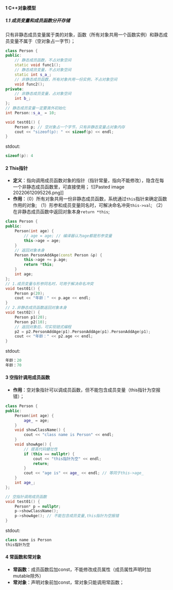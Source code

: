 #### 1 C++对象模型
##### 1.1 成员变量和成员函数分开存储
只有非静态成员变量属于类的对象，函数（所有对象共用一个函数实例）和静态成员变量不属于（空对象占一字节）；
```cpp
class Person {
public:
    // 静态成员函数，不占对象空间
    static void func1();
    // 静态成员变量，不占对象空间
    static int s_a_;
    // 非静态成员函数，所有对象共用一份实例，不占对象空间
    void func2();
private:
    // 非静态成员变量，占对象空间
    int b_;
};
// 静态成员变量一定要类外初始化
int Person::s_a_ = 10;

void test01() {
    Person p; // 空对象占一个字节，只有非静态变量占对象内存
    cout << "sizeof(p): " << sizeof(p) << endl;
}
```
stdout:
```cpp
sizeof(p): 4
```

#### 2 This指针
- **定义**：指向调用成员函数对象的指针（指针常量，指向不能修改），隐含在每一个非静态成员函数里，可直接使用；
![[Pasted image 20220612095226.png]]
- **作用**：（0）所有对象共用一份非静态成员函数，系统通过```this```指针来确定函数作用的对象;
             （1）形参和成员变量同名时，可解决命名冲突```this->val```;
             （2）在非静态成员函数中返回对象本身```return *this```;
```cpp
class Person {
public:
    Person(int age) {
        // age = age; // 编译器认为age都是形参变量
        this->age = age;
    }
    // 返回对象本身
    Person PersonAddAge(const Person &p) {
        this->age += p.age;
        return *this;
    }
    int age;
};
// 1.成员变量与形参同名时，可用于解决命名冲突
void test01() {
    Person p(20);
    cout << "年龄：" << p.age << endl;
}
// 2.非静态成员函数返回对象本身
void test02() {
    Person p1(20);
    Person p2(10);
    // 返回对象后，可实现链式编程
    p2 = p2.PersonAddAge(p1).PersonAddAge(p1).PersonAddAge(p1);
    cout << "年龄：" << p2.age << endl;
}
```
stdout:
```cpp
年龄：20
年龄：70
```

#### 3 空指针调用成员函数
- **作用**：空对象指针可以调成员函数，但不能包含成员变量（this指针为空报错）；
```cpp
class Person {
public:
    Person(int age) {
        age_ = age;
    }
    void showClassName() {
        cout << "class name is Person" << endl;
    }
    void showAge() {
        // 提高代码健壮性
        if (this == nullptr) {
            cout << "this指针为空" << endl;
            return;
        }
        cout << "age is" << age_ << endl; // 等同于this->age_
    }
    int age_;
};

// 空指针调用成员函数
void test01() {
    Person* p = nullptr;
    p->showClassName();
    p->showAge(); // 不能包含成员变量,this指针为空报错
}
```
stdout:
```cpp
class name is Person
this指针为空
```

#### 4 常函数和常对象
- **常函数**：成员函数后加const，不能修改成员属性（成员属性声明时加mutable除外）
- **常对象**：声明对象前加const，常对象只能调用常函数；
